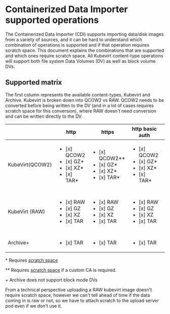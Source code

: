 # Containerized Data Importer supported operations
The Containerized Data Importer (CDI) supports importing data/disk images from a variety of sources, and it can be hard to understand which combination of operations is supported and if that operation requires scratch space. This document explains the combinations that are supported and which ones require scratch space. All Kubevirt content-type operations will support both file system Data Volumes (DV) as well as block volume DVs.

## Supported matrix

The first column represents the available content-types, Kubevirt and Archive. Kubevirt is broken down into QCOW2 vs RAW. QCOW2 needs to be converted before being written to the DV (and in a lot of cases requires scratch space for this conversion), where RAW doesn't need conversion and can be written directly to the DV.

| | http | https | http basic auth | Registry | S3 Bucket | Upload |
|--------------|---------|-|--|-------|--------|------------|
| KubeVirt(QCOW2)        |<ul><li>[x] QCOW2</li><li>[x] GZ\*</li><li>[x] XZ\*</li><li>[x] TAR\*</li></ul> |<ul><li>[x] QCOW2\*\*</li><li>[x] GZ\*</li><li>[x] XZ\*</li><li>[x] TAR\*</li></ul> |<ul><li>[x] QCOW2</li><li>[x] GZ\*</li><li>[x] XZ\*</li><li>[x] TAR\*</li></ul> | <ul><li>[ ] QCOW2</li><li>[ ] GZ</li><li>[ ] XZ</li><li>[ ] TAR</li></ul> | <ul><li>[x] QCOW2\*</li><li>[x] GZ\*</li><li>[x] XZ\*</li><li>[x] TAR\*</li></ul> | <ul><li>[x] QCOW2\*</li><li>[x] GZ\*</li><li>[x] XZ\*</li><li>[x] TAR\*</li></ul> |
| KubeVirt (RAW)          |<ul><li>[x] RAW</li><li>[x] GZ</li><li>[x] XZ</li><li>[x] TAR</li></ul> |<ul><li>[x] RAW</li><li>[x] GZ</li><li>[x] XZ</li><li>[x] TAR</li></ul> | <ul><li>[x] RAW</li><li>[x] GZ</li><li>[x] XZ</li><li>[x] TAR</li></ul> | <ul><li>[x] RAW*</li><li>[ ] GZ</li><li>[ ] XZ</li><li>[ ] TAR</li></ul> | <ul><li>[x] RAW</li><li>[x] GZ</li><li>[x] XZ</li><li>[x] TAR</li></ul> | <ul><li>[x] RAW*</li><li>[x] GZ*</li><li>[x] XZ*</li><li>[x] TAR*</li></ul> |
| Archive+ | <ul><li>[x] TAR</li></ul> | <ul><li>[x] TAR</li></ul> | <ul><li>[x] TAR</li></ul> | <ul><li>[ ] TAR</li></ul> | <ul><li>[ ] TAR</li></ul> | <ul><li>[ ] TAR</li></ul> |

\* Requires [scratch space](scratch-space.md)

\*\* Requires [scratch space](scratch-space.md) if a custom CA is required.

\+ Archive does not support block mode DVs

From a technical perspective uploading a RAW kubevirt image doesn't require scratch space, however we can't tell ahead of time if the data coming in is raw or not, so we have to attach scratch to the upload server pod even if we don't use it. 